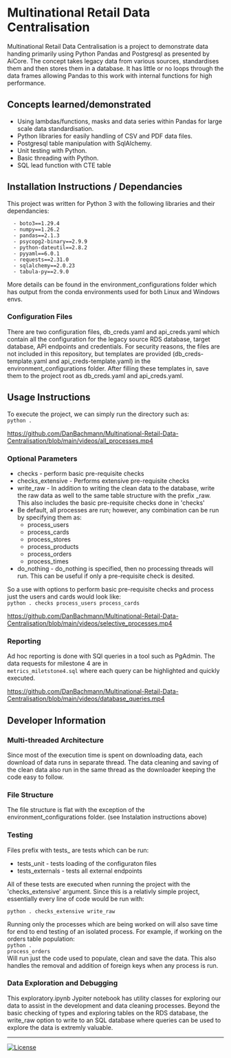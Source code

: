 # Multinational Retail Data Centralisation
Multinational Retail Data Centralisation is a project to demonstrate data handing primarily using Python Pandas and Postgresql as presented by AiCore. The concept takes legacy data from various sources, standardises them and then stores them in a database. It has little or no loops through the data frames allowing Pandas to this work with internal functions for high performance.

## Concepts learned/demonstrated
<ul>
<li>Using lambdas/functions, masks and data series within Pandas for large scale data standardisation.
<li>Python libraries for easily handling of CSV and PDF data files.
<li>Postgresql table manipulation with SqlAlchemy.
<li>Unit testing with Python.
<li>Basic threading with Python.
<li>SQL lead function with CTE table
</ul>

## Installation Instructions / Dependancies
This project was written for Python 3 with the following libraries and their dependancies:

      - boto3==1.29.4
      - numpy==1.26.2
      - pandas==2.1.3
      - psycopg2-binary==2.9.9
      - python-dateutil==2.8.2
      - pyyaml==6.0.1
      - requests==2.31.0
      - sqlalchemy==2.0.23
      - tabula-py==2.9.0
More details can be found in the environment_configurations folder which has output from the conda environments used for both Linux and Windows envs.

### Configuration Files
There are two configuration files, db_creds.yaml and api_creds.yaml which contain all the configuration for the legacy source RDS database, target database, API endpoints and credentials. For security reasons, the files are not included in this repository, but templates are provided (db_creds-template.yaml and api_creds-template.yaml) in the environment_configurations folder. After filling these templates in, save them to the project root as db_creds.yaml and api_creds.yaml.

## Usage Instructions
To execute the project, we can simply run the directory such as:<br/>
<code>python .</code>
<br>

https://github.com/DanBachmann/Multinational-Retail-Data-Centralisation/blob/main/videos/all_processes.mp4


### Optional Parameters
<ul>
<li>checks - perform basic pre-requisite checks
<li>checks_extensive - Performs extensive pre-requisite checks
<li>write_raw - In addition to writing the clean data to the database, write the raw data as well to the same table structure with the prefix _raw. This also includes the basic pre-requisite checks done in 'checks'
<li>Be default, all processes are run; however, any combination can be run by specifying them as:
<ul>
<li>process_users
<li>process_cards
<li>process_stores
<li>process_products
<li>process_orders
<li>process_times
</ul>
<li>do_nothing - do_nothing is specified, then no processing threads will run. This can be useful if only a pre-requisite check is desited.
</ul>
So a use with options to perform basic pre-requisite checks and process just the users and cards would look like:<br/>
<code>python . checks process_users process_cards</code>

https://github.com/DanBachmann/Multinational-Retail-Data-Centralisation/blob/main/videos/selective_processes.mp4


### Reporting
Ad hoc reporting is done with SQl queries in a tool such as PgAdmin. The data requests for milestone 4 are in <code>
metrics_miletstone4.sql</code>
where each query can be highlighted and quickly executed.

https://github.com/DanBachmann/Multinational-Retail-Data-Centralisation/blob/main/videos/database_queries.mp4


## Developer Information
### Multi-threaded Architecture
Since most of the execution time is spent on downloading data, each download of data runs in separate thread. The data cleaning and saving of the clean data also run in the same thread as the downloader keeping the code easy to follow.

### File Structure
The file structure is flat with the exception of the environment_configurations folder. (see Instalation instructions above)

### Testing
Files prefix with tests_ are tests which can be run:
<ul>
<li>tests_unit - tests loading of the configuraton files
<li>tests_externals - tests all external endpoints
</ul>
All of these tests are executed when running the project with the 'checks_extensive' argument. Since this is a relativly simple project, essentially every line of code would be run with:<br/>
<code>
python . checks_extensive write_raw</code>
<p>

Running only the processes which are being worked on will also save time for end to end testing of an isolated process. For example, if working on the orders table population:<br>
<code>python . process_orders</code><br>
Will run just the code used to populate, clean and save the data. This also handles the removal and addition of foreign keys when any process is run.

### Data Exploration and Debugging
This exploratory.ipynb Jypiter notebook has utility classes for exploring our data to assist in the development and data cleaning processes. Beyond the basic checking of types and exploring tables on the RDS database, the write_raw option to write to an SQL database where queries can be used to explore the data is extremly valuable.

<hr>

[![License](https://img.shields.io/badge/License-Boost_1.0-lightblue.svg)](https://www.boost.org/LICENSE_1_0.txt)
